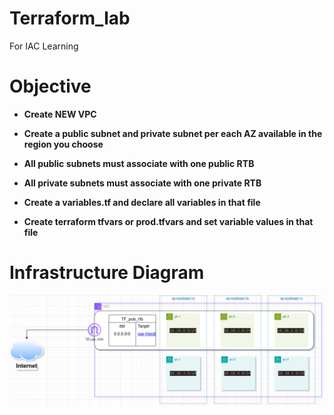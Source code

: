 # Terraform_lab
For IAC Learning

Objective
==========
- **Create NEW VPC**
  
- **Create a public subnet and private subnet per each AZ available in the region you choose**

- **All public subnets must associate with one public RTB**

- **All private subnets must associate with one private RTB**

- **Create a variables.tf and declare all variables in that file**

- **Create terraform tfvars or prod.tfvars and set variable values in that file**

# Infrastructure Diagram

![Diagram](image.png)